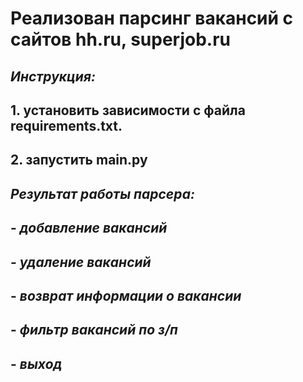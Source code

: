 # **Реализован парсинг вакансий с сайтов hh.ru, superjob.ru**  

## ***Инструкция:***  
## 1. установить зависимости с файла requirements.txt. 
## 2. запустить main.py




## *Результат работы парсера:*  
## - *добавление вакансий*
## - *удаление вакансий*
## - *возврат информации о вакансии*
## - *фильтр вакансий по з/п*
## - *выход*